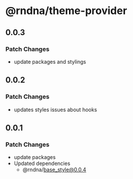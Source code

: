 # @rndna/theme-provider

## 0.0.3

### Patch Changes

- update packages and stylings

## 0.0.2

### Patch Changes

- updates styles issues about hooks

## 0.0.1

### Patch Changes

- update packages
- Updated dependencies
  - @rndna/base_style@0.0.4
